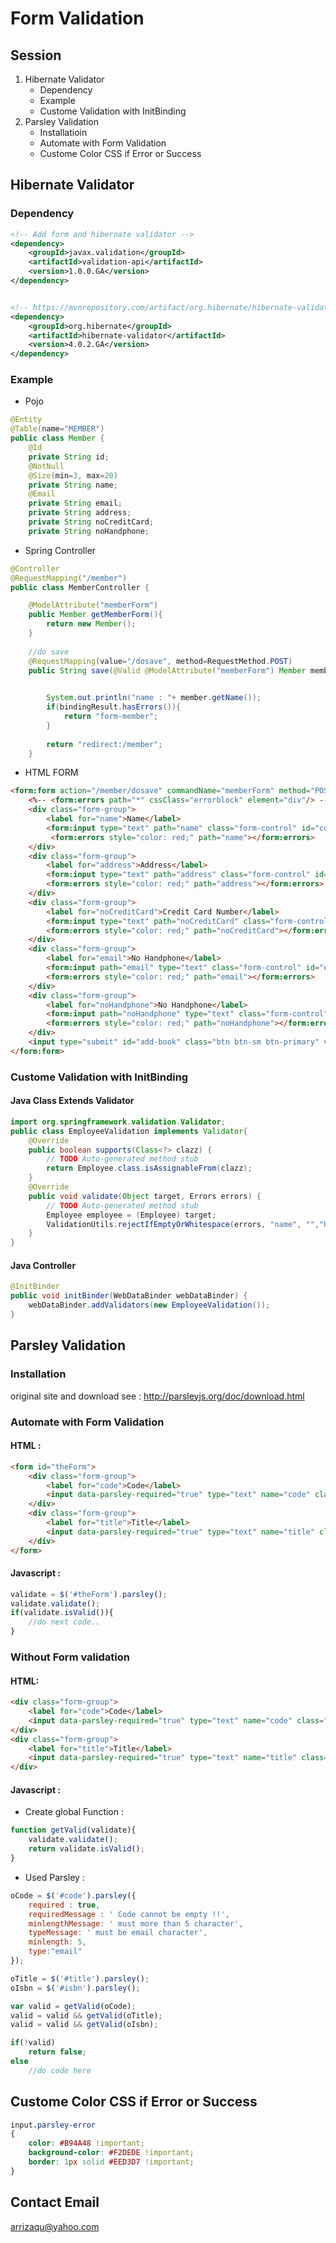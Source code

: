 # Form Validation
## Session
1. Hibernate Validator
	* Dependency 
	* Example
	* Custome Validation with InitBinding
2. Parsley Validation
	* Installatioin 
	* Automate with Form Validation
	* Custome Color CSS if Error or Success

## Hibernate Validator
### Dependency
```xml
<!-- Add form and hibernate validator -->
<dependency>
    <groupId>javax.validation</groupId>
    <artifactId>validation-api</artifactId>
    <version>1.0.0.GA</version>
</dependency>


<!-- https://mvnrepository.com/artifact/org.hibernate/hibernate-validator -->
<dependency>
    <groupId>org.hibernate</groupId>
    <artifactId>hibernate-validator</artifactId>
    <version>4.0.2.GA</version>
</dependency>
```

### Example 
* Pojo
```java
@Entity
@Table(name="MEMBER")
public class Member {
	@Id
	private String id;
	@NotNull
	@Size(min=3, max=20)
	private String name;
	@Email
	private String email;
	private String address;
	private String noCreditCard;
	private String noHandphone;
```

* Spring Controller
```java
@Controller
@RequestMapping("/member")
public class MemberController {

	@ModelAttribute("memberForm")
	public Member getMemberForm(){
		return new Member();
	}
	
	//do save
	@RequestMapping(value="/dosave", method=RequestMethod.POST)
	public String save(@Valid @ModelAttribute("memberForm") Member member, BindingResult bindingResult, Model model){

		
		System.out.println("name : "+ member.getName());
		if(bindingResult.hasErrors()){
			return "form-member";
		}
		
		return "redirect:/member";
	}
```

* HTML FORM
```html
<form:form action="/member/dosave" commandName="memberForm" method="POST">
	<%-- <form:errors path="*" cssClass="errorblock" element="div"/> --%>
	<div class="form-group">
		<label for="name">Name</label>
		<form:input type="text" path="name" class="form-control" id="code" placeholder="Name" />
		 <form:errors style="color: red;" path="name"></form:errors>
	</div>
	<div class="form-group">
		<label for="address">Address</label>
		<form:input type="text" path="address" class="form-control" id="address" placeholder="Address" />
		<form:errors style="color: red;" path="address"></form:errors>
	</div>
	<div class="form-group">
		<label for="noCreditCard">Credit Card Number</label>
		<form:input type="text" path="noCreditCard" class="form-control" id="noCreditCard" placeholder="Credit Card Number" />
		<form:errors style="color: red;" path="noCreditCard"></form:errors>
	</div>
	<div class="form-group">
		<label for="email">No Handphone</label>
		<form:input path="email" type="text" class="form-control" id="email" placeholder="Email Address" />
		<form:errors style="color: red;" path="email"></form:errors>
	</div>
	<div class="form-group">
		<label for="noHandphone">No Handphone</label>
		<form:input path="noHandphone" type="text" class="form-control" id="noHandphone" placeholder="Nomer Handphone" />
		<form:errors style="color: red;" path="noHandphone"></form:errors>
	</div>
	<input type="submit" id="add-book" class="btn btn-sm btn-primary" value="Add" />		
</form:form>
```

### Custome Validation with InitBinding
#### Java Class Extends Validator
```java
import org.springframework.validation.Validator;
public class EmployeeValidation implements Validator{
	@Override
	public boolean supports(Class<?> clazz) {
		// TODO Auto-generated method stub
		return Employee.class.isAssignableFrom(clazz);
	}
	@Override
	public void validate(Object target, Errors errors) {
		// TODO Auto-generated method stub
		Employee employee = (Employee) target;
		ValidationUtils.rejectIfEmptyOrWhitespace(errors, "name", "","Username is empty");	
	}
}
```

#### Java Controller
```java
@InitBinder
public void initBinder(WebDataBinder webDataBinder) {
	webDataBinder.addValidators(new EmployeeValidation());
}
```


## Parsley Validation 
### Installation
original site and download see : http://parsleyjs.org/doc/download.html
	
### Automate with Form Validation
#### HTML :
```html
<form id="theForm">
	<div class="form-group">
		<label for="code">Code</label>
		<input data-parsley-required="true" type="text" name="code" class="form-control" id="code" placeholder="Code">
	</div>
	<div class="form-group">
		<label for="title">Title</label>
		<input data-parsley-required="true" type="text" name="title" class="form-control datavalid" id="title" placeholder="Title">
	</div>
</form>
```

#### Javascript : 
```javascript
validate = $('#theForm').parsley();
validate.validate();
if(validate.isValid()){
	//do next code..
}
```
	
### Without Form validation
#### HTML: 
```html
<div class="form-group">
	<label for="code">Code</label>
	<input data-parsley-required="true" type="text" name="code" class="form-control" id="code" placeholder="Code">
</div>
<div class="form-group">
	<label for="title">Title</label>
	<input data-parsley-required="true" type="text" name="title" class="form-control datavalid" id="title" placeholder="Title">
</div>	
```

#### Javascript : 
* Create global Function :
```javascript
function getValid(validate){
	validate.validate();	
	return validate.isValid();
}
```
		
* Used Parsley :
```javascript
oCode = $('#code').parsley({
	required : true,
	requiredMessage : ' Code cannot be empty !!',
	minlengthMessage: ' must more than 5 character',
	typeMessage: ' must be email character',
	minlength: 5,
	type:"email"
});

oTitle = $('#title').parsley();
oIsbn = $('#isbn').parsley();

var valid = getValid(oCode);
valid = valid && getValid(oTitle);
valid = valid && getValid(oIsbn);

if(!valid)
	return false;
else
	//do code here 
```

## Custome Color CSS if Error or Success
```css
input.parsley-error
{
	color: #B94A48 !important;
	background-color: #F2DEDE !important;
	border: 1px solid #EED3D7 !important;
}
 ```
## Contact Email
arrizaqu@yahoo.com

